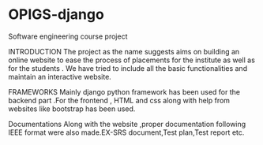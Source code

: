 # OPIGS-django
Software engineering course  project 

INTRODUCTION
The project as the name suggests aims on building an online website to ease the process of placements for the institute 
as well as for the students . We have tried to include all the basic functionalities and maintain an interactive website.

FRAMEWORKS
Mainly django python framework has been used for the backend part .For the frontend , HTML and css along with help from 
websites like bootstrap has been used.

Documentations
Along with the website ,proper documentation following IEEE format were also made.EX-SRS document,Test plan,Test report etc.

